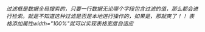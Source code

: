 *过滤框是数据全局搜索的，只要一行数据无论哪个字段包含过滤的值，那么都会进行检索。就是不知道这种过滤是否是本地进行操作的，如果是，那就爽了！！*
*表格添加属性width="100%"就可以实现表格宽度自适应*